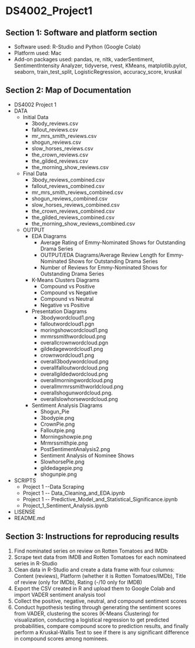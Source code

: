 # DS4002_Project1
## Section 1: Software and platform section
- Software used: R-Studio and Python (Google Colab)
- Platform used: Mac
- Add-on packages used: pandas, re, nltk, vaderSentiment, SentimentIntensity Analyzer, tidyverse, rvest, KMeans, matplotlib.pylot, seaborn, train_test_split, LogisticRegression, accuracy_score, kruskal

## Section 2: Map of Documentation

 * DS4002 Project 1
 * DATA
   * Initial Data
     * 3body_reviews.csv
     * fallout_reviews.csv
     * mr_mrs_smith_reviews.csv
     * shogun_reviews.csv
     * slow_horses_reviews.csv
     * the_crown_reviews.csv
     * the_gilded_reviews.csv
     * the_morning_show_reviews.csv
   * Final Data
     * 3body_reviews_combined.csv
     * fallout_reviews_combined.csv
     * mr_mrs_smith_reviews_combined.csv
     * shogun_reviews_combined.csv
     * slow_horses_reviews_combined.csv
     * the_crown_reviews_combined.csv
     * the_gilded_reviews_combined.csv
     * the_morning_show_reviews_combined.csv
   * OUTPUT
     * EDA Diagrams
       * Average Rating of Emmy-Nominated Shows for Outstanding Drama Series
       * OUTPUT/EDA Diagrams/Average Review Length for Emmy-Nominated Shows for Outstanding Drama Series
       * Number of Reviews for Emmy-Nominated Shows for Outstanding Drama Series
     * K-Means Clusters Diagrams
       * Compound vs Positive
       * Compound vs Negative
       * Compound vs Neutral
       * Negative vs Positive
     * Presentation Diagrams
       * 3bodywordcloud1.png
       * falloutwordcloud1.pgn
       * moringshowcordcloud1.png
       * mrmrssmithwordcloud.png
       * overallcrownwordcloud.pgn
       * gildedagewordcloud1.png
       * crownwordcloud1.png
       * overall3bodywordcloud.png
       * overallfalloutwordcloud.png
       * overallgildedwordcloud.png
       * overallmorningwordcloud.png
       * overallmrmrssmithworldcloud.png
       * overallshogunwordcloud.png.
       * overallslowhorsewordcloud.png
     * Sentiment Analysis Diagrams
       * Shogun_Pie
       * 3bodypie.png
       * CrownPie.png
       * Falloutpie.png
       * Morningshowpie.png
       * Mrmrssmithpie.png
       * PostSentimentAnalysis2.png
       * Sentiment Analysis of Nominee Shows
       * SlowhorsePie.png
       * gildedagepie.png
       * shogunpie.png
 * SCRIPTS
   * Project 1 --Data Scraping
   * Project 1 -- Data_Cleaning_and_EDA.ipynb
   * Project 1 -- Predictive_Model_and_Statistical_Significance.ipynb
   * Project_1_Sentiment_Analysis.ipynb
 * LISENSE
 * README.md

## Section 3: Instructions for reproducing results

1. Find nominated series on review on Rotten Tomatoes and IMDb
2. Scrape text data from IMDB and Rotten Tomatoes for each nominateed series in R-Studio
3. Clean data in R-Studio and create a data frame with four columns: Content (reviews), Platform (whether it is Rotten Tomatoes/IMDb), Title of review (only for IMDb), Rating (-/10 only for IMDB)
4. Export the CSV created in R and upload them to Google Colab and import VADER sentiment analysis tool
5. Collect the positive, negative, neutral, and compound sentiment scores
6. Conduct hypothesis testing through generating the sentiment scores from VADER, clustering the scores (K-Means Clustering) for visualization, conducting a logistical regression to get predicted probabilities, compare compound score to prediction results, and finally perform a Kruskal-Wallis Test to see if there is any significant difference in compound scores among nominees.
